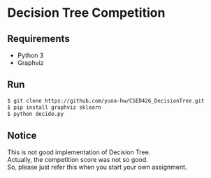 # Decision Tree Competition

## Requirements
+ Python 3
+ Graphviz

## Run
```sh
$ git clone https://github.com/yuoa-hw/CSED426_DecisionTree.git
$ pip install graphviz sklearn
$ python decide.py
```

## Notice
This is not good implementation of Decision Tree.  
Actually, the competition score was not so good.  
So, please just refer this when you start your own assignment.
